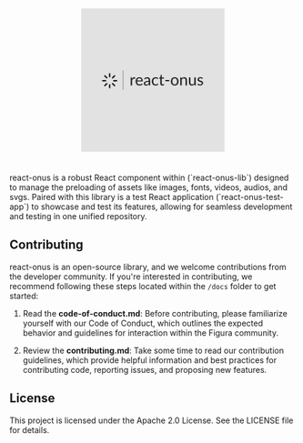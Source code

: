 <div align="center">
    <a href="https://github.com/mbb10324/react-onus/">
        <img src="https://raw.githubusercontent.com/mbb10324/react-onus/main/docs/logo.png" alt="react-figura" width="50%" />
    </a>
</div>
<br />
<br />
react-onus is a robust React component within (`react-onus-lib`) designed to manage the preloading of assets like images, fonts, videos, audios, and svgs. Paired with this library is a test React application (`react-onus-test-app`) to showcase and test its features, allowing for seamless development and testing in one unified repository.

## Contributing

react-onus is an open-source library, and we welcome contributions from the developer community. If you're interested in contributing, we recommend following these steps located within the `/docs` folder to get started:

1. Read the **code-of-conduct.md**: Before contributing, please familiarize yourself with our Code of Conduct, which outlines the expected behavior and guidelines for interaction within the Figura community.

2. Review the **contributing.md**: Take some time to read our contribution guidelines, which provide helpful information and best practices for contributing code, reporting issues, and proposing new features.

## License

This project is licensed under the Apache 2.0 License. See the LICENSE file for details.
